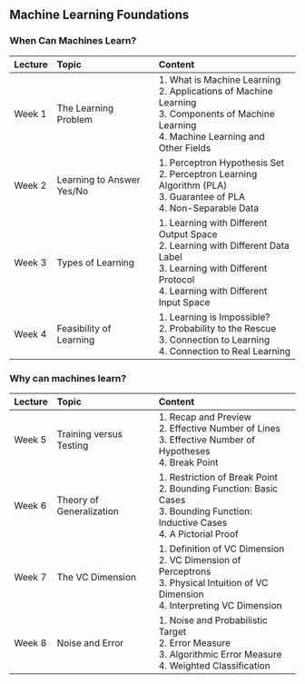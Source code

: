 ## Machine Learning Foundations

### When Can Machines Learn?

Lecture   |Topic   |Content   
:---|:---|:---
Week 1 |The Learning Problem|1. What is Machine Learning<br>2. Applications of Machine Learning<br>3. Components of Machine Learning<br>4. Machine Learning and Other Fields
Week 2 |Learning to Answer Yes/No|1. Perceptron Hypothesis Set<br>2. Perceptron Learning Algorithm (PLA)<br>3. Guarantee of PLA<br>4. Non-Separable Data
Week 3 |Types of Learning|1. Learning with Different Output Space<br>2. Learning with Different Data Label<br>3. Learning with Different Protocol<br>4. Learning with Different Input Space
Week 4 |Feasibility of Learning|1. Learning is Impossible?<br>2. Probability to the Rescue<br>3. Connection to Learning<br>4. Connection to Real Learning

### Why can machines learn?

Lecture   |Topic   |Content   
:---|:---|:---
Week 5 |Training versus Testing|1. Recap and Preview<br>2. Effective Number of Lines<br>3. Effective Number of Hypotheses<br>4. Break Point
Week 6 |Theory of Generalization|1. Restriction of Break Point<br>2. Bounding Function: Basic Cases<br>3. Bounding Function: Inductive Cases<br>4. A Pictorial Proof
Week 7 |The VC Dimension|1. Definition of VC Dimension<br>2. VC Dimension of Perceptrons<br>3. Physical Intuition of VC Dimension<br>4. Interpreting VC Dimension
Week 8 |Noise and Error|1. Noise and Probabilistic Target<br>2. Error Measure<br>3. Algorithmic Error Measure<br>4. Weighted Classification
